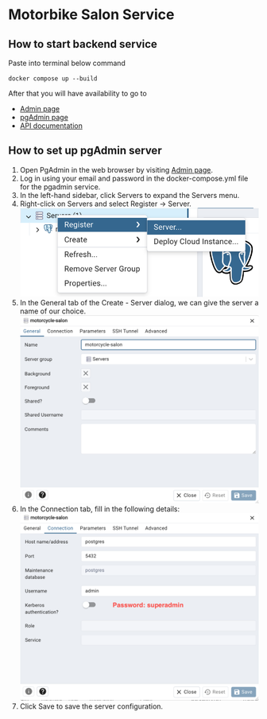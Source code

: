 # Motorbike Salon Service

## How to start backend service
Paste into terminal below command
  ```
  docker compose up --build
  ```

After that you will have availability to go to 
- [Admin page](https://localhost:3000/admin)
- [pgAdmin page](https://localhost:5050)
- [API documentation](https://localhost:3000/api)
  
## How to set up pgAdmin server
1. Open PgAdmin in the web browser by visiting [Admin page](https://localhost:3000/admin).
2. Log in using your email and password in the docker-compose.yml file for the pgadmin service.
3. In the left-hand sidebar, click Servers to expand the Servers menu.
4. Right-click on Servers and select Register -> Server.
![General pgadmin server settings page](/images/create-server.png)
5. In the General tab of the Create - Server dialog, we can give the server a name of our choice.
![General pgadmin server settings page](/images/general.png)
6. In the Connection tab, fill in the following details:
![General pgadmin server settings page](/images/connection.png)
7. Click Save to save the server configuration.
